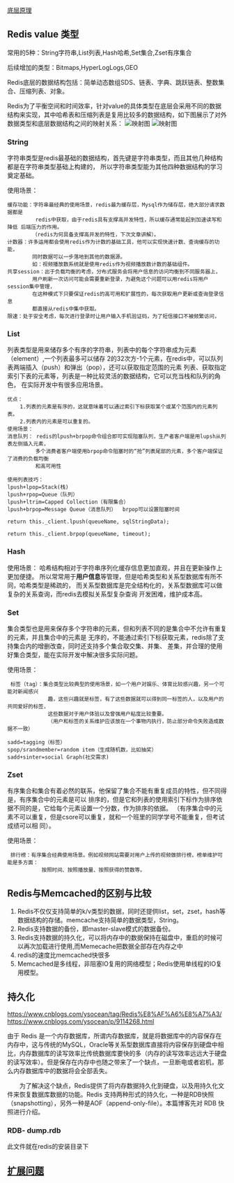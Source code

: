 [底层原理](https://juejin.im/post/5e520c0b6fb9a07ca5303bf5)

## Redis value 类型
常用的5种：String字符串,List列表,Hash哈希,Set集合,Zset有序集合

后续增加的类型：Bitmaps,HyperLogLogs,GEO

Redis底层的数据结构包括：简单动态数组SDS、链表、字典、跳跃链表、整数集合、压缩列表、对象。

Redis为了平衡空间和时间效率，针对value的具体类型在底层会采用不同的数据结构来实现，其中哈希表和压缩列表是复用比较多的数据结构，如下图展示了对外数据类型和底层数据结构之间的映射关系：
![映射图](https://user-gold-cdn.xitu.io/2020/2/23/1707082b627445d4?imageView2/0/w/1280/h/960/format/webp/ignore-error/1)
![映射图](https://user-gold-cdn.xitu.io/2020/2/23/1707082f6c59a697?imageView2/0/w/1280/h/960/format/webp/ignore-error/1)


### String
字符串类型是redis最基础的数据结构，首先键是字符串类型，而且其他几种结构都是在字符串类型基础上构建的，
所以字符串类型能为其他四种数据结构的学习奠定基础。

使用场景：
```
缓存功能：字符串最经典的使用场景，redis最为缓存层，Mysql作为储存层，绝大部分请求数据都是
         redis中获取，由于redis具有支撑高并发特性，所以缓存通常能起到加速读写和降低 后端压力的作用。
        （redis为何具备支撑高并发的特性，下次文章讲解）。
计数器：许多运用都会使用redis作为计数的基础工具，他可以实现快速计数、查询缓存的功能，
        同时数据可以一步落地到其他的数据源。
        如：视频播放数系统就是使用redis作为视频播放数计数的基础组件。
共享session：出于负载均衡的考虑，分布式服务会将用户信息的访问均衡到不同服务器上，
        用户刷新一次访问可能会需要重新登录，为避免这个问题可以用redis将用户session集中管理，
        在这种模式下只要保证redis的高可用和扩展性的，每次获取用户更新或查询登录信息
        都直接从redis中集中获取。
限速：处于安全考虑，每次进行登录时让用户输入手机验证码，为了短信接口不被频繁访问，
```


### List

列表类型是用来储存多个有序的字符串，列表中的每个字符串成为元素（element）,一个列表最多可以储存
2的32次方-1个元素，在redis中，可以队列表两端插入（push）和弹出（pop），还可以获取指定范围的元素
列表、获取指定索引下表的元素等，列表是一种比较灵活的数据结构，它可以充当栈和队列的角色，
在实际开发中有很多应用场景。
```
优点：
    1.列表的元素是有序的，这就意味着可以通过索引下标获取某个或某个范围内的元素列表。
    2.列表内的元素是可以重复的。
使用场景：
消息队列： redis的lpush+brpop命令组合即可实现阻塞队列，生产者客户端是用lupsh从列表左侧插入元素，
         多个消费者客户端使用brpop命令阻塞时的“抢”列表尾部的元素，多个客户端保证了消费的负载均衡
         和高可用性
      
使用列表技巧： 
lpush+lpop=Stack(栈) 
lpush+rpop=Queue（队列） 
lpush+ltrim=Capped Collection（有限集合） 
lpush+brpop=Message Queue（消息队列）  brpop可以设置阻塞时间

return this._client.lpush(queueName, sqlStringData);

return this._client.brpop(queueName, timeout);
```


### Hash
使用场景： 
哈希结构相对于字符串序列化缓存信息更加直观，并且在更新操作上更加便捷。
所以常常用于**用户信息**等管理，但是哈希类型和关系型数据库有所不同，哈希类型是稀疏的，
而关系型数据库是完全结构化的，关系型数据库可以做复杂的关系查询，而redis去模拟关系型复杂查询
开发困难，维护成本高。


### Set
集合类型也是用来保存多个字符串的元素，但和列表不同的是集合中不允许有重复的元素，并且集合中的元素是
无序的，不能通过索引下标获取元素，redis除了支持集合内的增删改查，同时还支持多个集合取交集、并集、
差集，并合理的使用好集合类型，能在实际开发中解决很多实际问题。

使用场景：
```
 标签（tag）：集合类型比较典型的使用场景，如一个用户对娱乐、体育比较感兴趣，另一个可能对新闻感兴
             趣，这些兴趣就是标签，有了这些数据就可以得到同一标签的人，以及用户的共同爱好的标签，
             这些数据对于用户体验以及曾强用户粘度比较重要。
             （用户和标签的关系维护应该放在一个事物内执行，防止部分命令失败造成数据不一致）
 
sadd=tagging（标签）
spop/srandmember=random item（生成随机数，比如抽奖）
sadd+sinter=social Graph(社交需求)
```


### Zset
有序集合和集合有着必然的联系，他保留了集合不能有重复成员的特性，但不同得是，有序集合中的元素是可以
排序的，但是它和列表的使用索引下标作为排序依据不同的是，它给每个元素设置一个分数，作为排序的依据。
（有序集合中的元素不可以重复，但是csore可以重复，就和一个班里的同学学号不能重复，但考试成绩可以相
同）。

使用场景：
```
 排行榜：有序集合经典使用场景。例如视频网站需要对用户上传的视频做排行榜，榜单维护可能是多方面：
           按照时间、按照播放量、按照获得的赞数等。
```

## Redis与Memcached的区别与比较
1. Redis不仅仅支持简单的k/v类型的数据，同时还提供list，set，zset，hash等数据结构的存储。memcache支持简单的数据类型，String。
2. Redis支持数据的备份，即master-slave模式的数据备份。
3. Redis支持数据的持久化，可以将内存中的数据保持在磁盘中，重启的时候可以再次加载进行使用,而Memecache把数据全部存在内存之中
4. redis的速度比memcached快很多
5. Memcached是多线程，非阻塞IO复用的网络模型；Redis使用单线程的IO复用模型。

## 持久化
https://www.cnblogs.com/ysocean/tag/Redis%E8%AF%A6%E8%A7%A3/
https://www.cnblogs.com/ysocean/p/9114268.html

由于 Redis 是一个内存数据库，所谓内存数据库，就是将数据库中的内容保存在内存中，这与传统的MySQL，Oracle等关系型数据库直接将内容保存到硬盘中相比，内存数据库的读写效率比传统数据库要快的多（内存的读写效率远远大于硬盘的读写效率）。但是保存在内存中也随之带来了一个缺点，一旦断电或者宕机，那么内存数据库中的数据将会全部丢失。

　　为了解决这个缺点，Redis提供了将内存数据持久化到硬盘，以及用持久化文件来恢复数据库数据的功能。Redis 支持两种形式的持久化，一种是RDB快照（snapshotting），另外一种是AOF（append-only-file）。本篇博客先对 RDB 快照进行介绍。

### RDB- dump.rdb 
此文件就在redis的安装目录下

## [扩展问题](https://juejin.im/post/5ad6e4066fb9a028d82c4b66)

